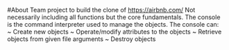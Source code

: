 
#About
Team project to build the clone of https://airbnb.com/
Not necessarily including all functions but the core fundamentals. The console is the command interpreter used to manage
the objects. The console can:
</br>
~ Create new objects
~ Operate/modify attributes to the objects
~ Retrieve objects from given file arguments
~ Destroy objects


